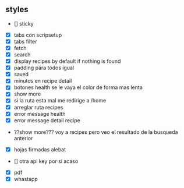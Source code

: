 ## styles

- [] sticky
- [x] tabs con scripsetup
- [x] tabs filter
- [x] fetch
- [x] search
- [x] display recipes by default if nothing is found
- [x] padding para todos igual
- [x] saved
- [x] minutos en recipe detail
- [x] botones health se le vaya el color de forma mas lenta
- [x] show more
- [x] si la ruta esta mal me redirige a /home
- [x] arreglar ruta recipes
- [x] error message health
- [x] error message detail recipe
- ??show more??? voy a recipes pero veo el resultado de la busqueda anterior

- [x] hojas firmadas alebat
- [] otra api key por si acaso
- [x] pdf
- [x] whastapp
